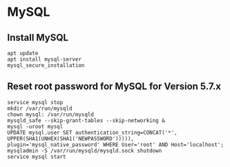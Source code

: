 # MySQL
## Install MySQL
```
apt update
apt install mysql-server
mysql_secure_installation
```
## Reset root password for MySQL for Version 5.7.x
```
service mysql stop
mkdir /var/run/mysqld
chown mysql: /var/run/mysqld
mysqld_safe --skip-grant-tables --skip-networking &
mysql -uroot mysql
UPDATE mysql.user SET authentication_string=CONCAT('*', UPPER(SHA1(UNHEX(SHA1('NEWPASSWORD'))))), plugin='mysql_native_password' WHERE User='root' AND Host='localhost';
mysqladmin -S /var/run/mysqld/mysqld.sock shutdown
service mysql start
```
